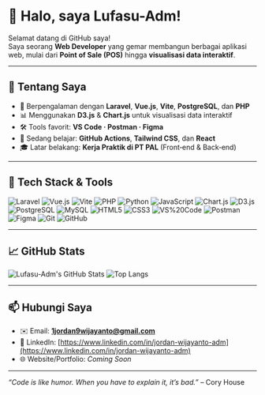 # 👋 Halo, saya Lufasu-Adm!

Selamat datang di GitHub saya!  
Saya seorang **Web Developer** yang gemar membangun berbagai aplikasi web, mulai dari **Point of Sale (POS)** hingga **visualisasi data interaktif**.

---

## 🚀 Tentang Saya
- 🏢 Berpengalaman dengan **Laravel**, **Vue.js**, **Vite**, **PostgreSQL**, dan **PHP**  
- 📊 Menggunakan **D3.js** & **Chart.js** untuk visualisasi data interaktif  
- 🛠️ Tools favorit: **VS Code · Postman · Figma**  
- 🌱 Sedang belajar: **GitHub Actions**, **Tailwind CSS**, dan **React**  
- 🎓 Latar belakang: **Kerja Praktik di PT PAL** (Front‑end & Back‑end)

---

## 🧰 Tech Stack & Tools

![Laravel](https://img.shields.io/badge/-Laravel-red?logo=laravel)
![Vue.js](https://img.shields.io/badge/-Vue.js-4FC08D?logo=vue.js)
![Vite](https://img.shields.io/badge/-Vite-646CFF?logo=vite)
![PHP](https://img.shields.io/badge/-PHP-blue?logo=php)
![Python](https://img.shields.io/badge/-Python-3776AB?logo=python)
![JavaScript](https://img.shields.io/badge/-JavaScript-yellow?logo=javascript)
![Chart.js](https://img.shields.io/badge/-Chart.js-FF6384?logo=chart.js)
![D3.js](https://img.shields.io/badge/-D3.js-orange?logo=d3.js)
![PostgreSQL](https://img.shields.io/badge/-PostgreSQL-blue?logo=postgresql)
![MySQL](https://img.shields.io/badge/-MySQL-4479A1?logo=mysql)
![HTML5](https://img.shields.io/badge/-HTML5-orange?logo=html5)
![CSS3](https://img.shields.io/badge/-CSS3-blue?logo=css3)
![VS%20Code](https://img.shields.io/badge/-VS%20Code-blue?logo=visual-studio-code)
![Postman](https://img.shields.io/badge/-Postman-orange?logo=postman)
![Figma](https://img.shields.io/badge/-Figma-pink?logo=figma)
![Git](https://img.shields.io/badge/-Git-F05032?logo=git)
![GitHub](https://img.shields.io/badge/-GitHub-181717?logo=github)

---

## 📈 GitHub Stats

![Lufasu-Adm's GitHub Stats](https://github-readme-stats.vercel.app/api?username=Lufasu-Adm&show_icons=true&theme=tokyonight)
![Top Langs](https://github-readme-stats.vercel.app/api/top-langs/?username=Lufasu-Adm&layout=compact&theme=tokyonight)

---

## 📫 Hubungi Saya

- ✉️ Email: **1jordan9wijayanto@gmail.com**  
- 🔗 LinkedIn: [https://www.linkedin.com/in/jordan-wijayanto-adm](https://www.linkedin.com/in/jordan-wijayanto-adm)  
- 🌐 Website/Portfolio: *Coming Soon*  

---

*“Code is like humor. When you have to explain it, it’s bad.”* – Cory House
